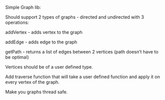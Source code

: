 Simple Graph lib: 
 
Should support 2 types of graphs - directed and undirected with 3 operations: 
 
 addVertex - adds vertex to the graph 
 
 addEdge - adds edge to the graph 
 
 getPath - returns a list of edges between 2 vertices (path doesn’t have to be optimal) 
 
 Vertices should be of a user defined type. 
  
Add traverse function that will take a user defined function and apply it on every vertex of the graph. 
 
Make you graphs thread safe. 
